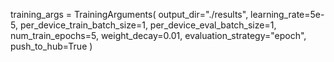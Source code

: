 training_args = TrainingArguments(
    output_dir="./results",
    learning_rate=5e-5,
    per_device_train_batch_size=1,
    per_device_eval_batch_size=1,
    num_train_epochs=5,
    weight_decay=0.01,
    evaluation_strategy="epoch",
    push_to_hub=True
)